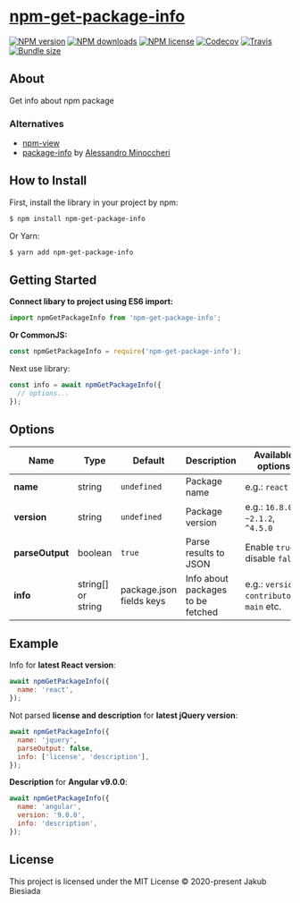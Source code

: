 # [npm-get-package-info](https://github.com/JB1905/npm-get-package-info)

[![NPM version](https://img.shields.io/npm/v/npm-get-package-info?style=flat-square)](https://www.npmjs.com/package/npm-get-package-info)
[![NPM downloads](https://img.shields.io/npm/dm/npm-get-package-info?style=flat-square)](https://www.npmjs.com/package/npm-get-package-info)
[![NPM license](https://img.shields.io/npm/l/npm-get-package-info?style=flat-square)](https://www.npmjs.com/package/npm-get-package-info)
[![Codecov](https://img.shields.io/codecov/c/github/JB1905/npm-get-package-info?style=flat-square)](https://codecov.io/gh/JB1905/npm-get-package-info)
[![Travis](https://img.shields.io/travis/com/JB1905/npm-get-package-info/main?style=flat-square)](https://travis-ci.com/JB1905/npm-get-package-info)
[![Bundle size](https://img.shields.io/bundlephobia/min/npm-get-package-info?style=flat-square)](https://bundlephobia.com/result?p=npm-get-package-info)

## About

Get info about npm package

### Alternatives

- [npm-view](https://docs.npmjs.com/cli/v7/commands/npm-view)
- [package-info](https://github.com/AlessandroMinoccheri/package-info) by [Alessandro Minoccheri](https://github.com/AlessandroMinoccheri)

## How to Install

First, install the library in your project by npm:

```sh
$ npm install npm-get-package-info
```

Or Yarn:

```sh
$ yarn add npm-get-package-info
```

## Getting Started

**Connect libary to project using ES6 import:**

```js
import npmGetPackageInfo from 'npm-get-package-info';
```

**Or CommonJS:**

```js
const npmGetPackageInfo = require('npm-get-package-info');
```

Next use library:

```js
const info = await npmGetPackageInfo({
  // options...
});
```

## Options

| Name            | Type               | Default                  | Description                       | Available options                            |
| --------------- | ------------------ | ------------------------ | --------------------------------- | -------------------------------------------- |
| **name**        | string             | `undefined`              | Package name                      | e.g.: `react`                                |
| **version**     | string             | `undefined`              | Package version                   | e.g.: `16.8.0`, `~2.1.2`, `^4.5.0`           |
| **parseOutput** | boolean            | `true`                   | Parse results to JSON             | Enable `true` / disable `false`              |
| **info**        | string[] or string | package.json fields keys | Info about packages to be fetched | e.g.: `version`, `contributors`, `main` etc. |

## Example

Info for **latest React version**:

```js
await npmGetPackageInfo({
  name: 'react',
});
```

Not parsed **license and description** for **latest jQuery version**:

```js
await npmGetPackageInfo({
  name: 'jquery',
  parseOutput: false,
  info: ['license', 'description'],
});
```

**Description** for **Angular v9.0.0**:

```js
await npmGetPackageInfo({
  name: 'angular',
  version: '9.0.0',
  info: 'description',
});
```

## License

This project is licensed under the MIT License © 2020-present Jakub Biesiada
